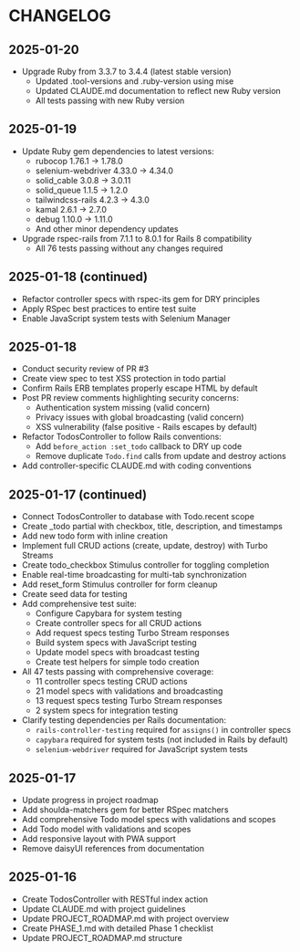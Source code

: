 # CHANGELOG

## 2025-01-20

- Upgrade Ruby from 3.3.7 to 3.4.4 (latest stable version)
  - Updated .tool-versions and .ruby-version using mise
  - Updated CLAUDE.md documentation to reflect new Ruby version
  - All tests passing with new Ruby version

## 2025-01-19

- Update Ruby gem dependencies to latest versions:
  - rubocop 1.76.1 → 1.78.0
  - selenium-webdriver 4.33.0 → 4.34.0
  - solid_cable 3.0.8 → 3.0.11
  - solid_queue 1.1.5 → 1.2.0
  - tailwindcss-rails 4.2.3 → 4.3.0
  - kamal 2.6.1 → 2.7.0
  - debug 1.10.0 → 1.11.0
  - And other minor dependency updates
- Upgrade rspec-rails from 7.1.1 to 8.0.1 for Rails 8 compatibility
  - All 76 tests passing without any changes required

## 2025-01-18 (continued)

- Refactor controller specs with rspec-its gem for DRY principles
- Apply RSpec best practices to entire test suite
- Enable JavaScript system tests with Selenium Manager

## 2025-01-18

- Conduct security review of PR #3
- Create view spec to test XSS protection in todo partial
- Confirm Rails ERB templates properly escape HTML by default
- Post PR review comments highlighting security concerns:
  - Authentication system missing (valid concern)
  - Privacy issues with global broadcasting (valid concern)
  - XSS vulnerability (false positive - Rails escapes by default)
- Refactor TodosController to follow Rails conventions:
  - Add `before_action :set_todo` callback to DRY up code
  - Remove duplicate `Todo.find` calls from update and destroy actions
- Add controller-specific CLAUDE.md with coding conventions

## 2025-01-17 (continued)

- Connect TodosController to database with Todo.recent scope
- Create _todo partial with checkbox, title, description, and timestamps
- Add new todo form with inline creation
- Implement full CRUD actions (create, update, destroy) with Turbo Streams
- Create todo_checkbox Stimulus controller for toggling completion
- Enable real-time broadcasting for multi-tab synchronization
- Add reset_form Stimulus controller for form cleanup
- Create seed data for testing
- Add comprehensive test suite:
  - Configure Capybara for system testing
  - Create controller specs for all CRUD actions
  - Add request specs testing Turbo Stream responses
  - Build system specs with JavaScript testing
  - Update model specs with broadcast testing
  - Create test helpers for simple todo creation
- All 47 tests passing with comprehensive coverage:
  - 11 controller specs testing CRUD actions
  - 21 model specs with validations and broadcasting
  - 13 request specs testing Turbo Stream responses  
  - 2 system specs for integration testing
- Clarify testing dependencies per Rails documentation:
  - `rails-controller-testing` required for `assigns()` in controller specs
  - `capybara` required for system tests (not included in Rails by default)
  - `selenium-webdriver` required for JavaScript system tests

## 2025-01-17

- Update progress in project roadmap
- Add shoulda-matchers gem for better RSpec matchers
- Add comprehensive Todo model specs with validations and scopes
- Add Todo model with validations and scopes
- Add responsive layout with PWA support
- Remove daisyUI references from documentation

## 2025-01-16

- Create TodosController with RESTful index action
- Update CLAUDE.md with project guidelines
- Update PROJECT_ROADMAP.md with project overview
- Create PHASE_1.md with detailed Phase 1 checklist
- Update PROJECT_ROADMAP.md structure